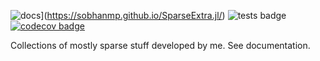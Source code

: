 ![docs](https://img.shields.io/badge/docs-blue.svg)](https://sobhanmp.github.io/SparseExtra.jl/)
![tests badge](https://github.com/sobhanmp/SparseExtra.jl/actions/workflows/ci.yml/badge.svg)
[![codecov badge](https://codecov.io/gh/SobhanMP/SparseExtra.jl/branch/main/graph/badge.svg?token=MzXyDmfScn)](https://codecov.io/gh/SobhanMP/SparseExtra.jl)

Collections of mostly sparse stuff developed by me. See documentation.

